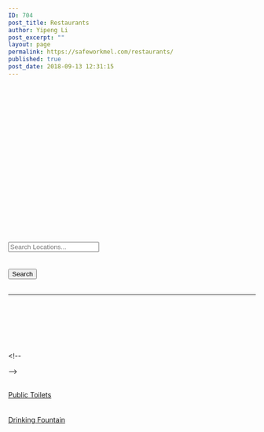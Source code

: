 ```yaml
---
ID: 704
post_title: Restaurants
author: Yipeng Li
post_excerpt: ""
layout: page
permalink: https://safeworkmel.com/restaurants/
published: true
post_date: 2018-09-13 12:31:15
---
```

<p><style>
    input[type=text], select, textarea {<br />
         width: 50%;<br />
         padding: 20px;<br />
         border: 1px solid #ccc;<br />
         border-radius: 12px;<br />
         resize: vertical;<br />
    }<br />
    .button {<br />
         background-color: #008CBA;<br />
         border: none;<br />
         color: white;<br />
         padding: 11px;<br />
         text-align: center;<br />
         text-decoration: none;<br />
         display: inline-block;<br />
         font-size: 16px;<br />
         margin: 4px 2px;<br />
         cursor: pointer;<br />
}<br />
        .button1 {border-radius: 12px; width: 150px;}<br />
    </style></p>
<p><br /><br /><br /><!--https://code.jquery.com/jquery-3.3.1.js
https://code.jquery.com/jquery-3.3.1.min.js --><br /><!-- Google web font "Open Sans" --><br /><!--
     	<link rel="stylesheet" href="css/bootstrap.min.css">
	 	<link rel="stylesheet" href="css/jquery-ui.css">
--><br /><!-- Main CSS --><br /><!-- google map --><br /><!--AIzaSyCHiPcn5TOQcCIGX8M6S68YBMKiLZP5emk--><br /><!-- AIzaSyBREuFDLAYSrxjj69koGsHLX_VejDMKWuE --><br /><!-- script src="js/templatemo-script.js"></script --></p>
<p><!-- Banner --><br /><br /><!--          --><br /><!--              



<header>--><br /><!--                  --><br /><!--


<h1>Food and Drinks Around You</h1>


--><br /><!--              </header>



--><br /><!--          --><br /><!--      --><br /><!--form action="#contact" method="post"--><br /><input id="localtion" name="localtion" required="" type="text" placeholder="Search Locations..." /><br /><br /><br /><button type="submit">Search</button><br /><br /><!--/form--></p>
<hr />
<p><!-- Footer --><br /><!--



<footer>--><br /><!--    --><br /><!--Copyright &copy;--><br /><!--            2018 T-Watch Ltd.  | Designer: <a href="">Yipeng Li</a> --><br /><!--

--><br /><!--    --><br /><!--</footer>



--><br /><!-- .container --></p>
<p><a role="button" href="public-toilets"><br />Public Toilets<br /></a><br /><a role="button" href="drinking-fountains"><br />Drinking Fountain<br /></a></p>

<!-- wp:html /-->